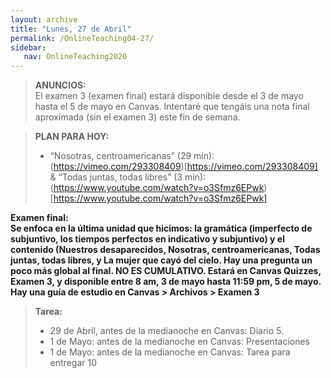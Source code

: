 ```yaml
---
layout: archive
title: "Lunes, 27 de Abril"
permalink: /OnlineTeaching04-27/
sidebar:
   nav: OnlineTeaching2020
---
```


> **ANUNCIOS:**    
> El examen 3 (examen final) estará disponible desde el 3 de mayo hasta el 5 de mayo en Canvas. 
> Intentaré que tengáis una nota final aproximada (sin el examen 3) este fin de semana. 

> **PLAN PARA HOY:**    
> - “Nosotras, centroamericanas” (29 min): (https://vimeo.com/293308409)[https://vimeo.com/293308409] & “Todas juntas, todas libres” (3 min): (https://www.youtube.com/watch?v=o3Sfmz6EPwk)[https://www.youtube.com/watch?v=o3Sfmz6EPwk]


**Examen final:   
Se enfoca en la última unidad que hicimos: la gramática (imperfecto de subjuntivo, los tiempos perfectos en indicativo y subjuntivo) y el contenido (Nuestros desaparecidos, Nosotras, centroamericanas, Todas juntas, todas libres, y La mujer que cayó del cielo. Hay una pregunta un poco más global al final. NO ES CUMULATIVO. Estará en Canvas Quizzes, Examen 3, y disponible entre 8 am, 3 de mayo hasta 11:59 pm, 5 de mayo. Hay una guía de estudio en Canvas > Archivos > Examen 3**  
 

> **Tarea:**    
> - 29 de Abril, antes de la medianoche en Canvas: Diario 5.
> - 1 de Mayo: antes de la medianoche en Canvas: Presentaciones
> - 1 de Mayo: antes de la medianoche en Canvas: Tarea para entregar 10

